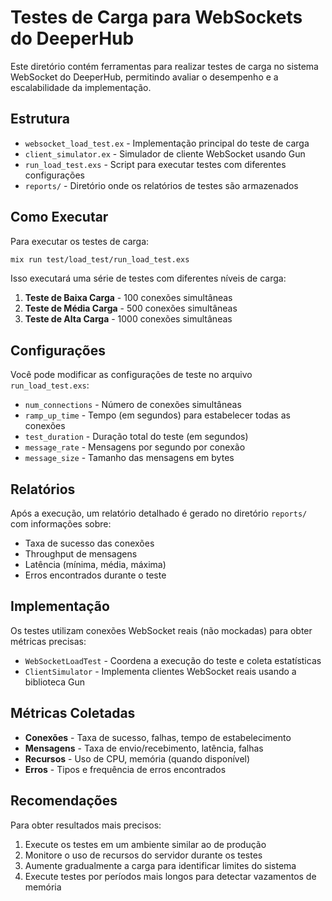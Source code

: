 # Testes de Carga para WebSockets do DeeperHub

Este diretório contém ferramentas para realizar testes de carga no sistema WebSocket do DeeperHub, permitindo avaliar o desempenho e a escalabilidade da implementação.

## Estrutura

- `websocket_load_test.ex` - Implementação principal do teste de carga
- `client_simulator.ex` - Simulador de cliente WebSocket usando Gun
- `run_load_test.exs` - Script para executar testes com diferentes configurações
- `reports/` - Diretório onde os relatórios de testes são armazenados

## Como Executar

Para executar os testes de carga:

```bash
mix run test/load_test/run_load_test.exs
```

Isso executará uma série de testes com diferentes níveis de carga:

1. **Teste de Baixa Carga** - 100 conexões simultâneas
2. **Teste de Média Carga** - 500 conexões simultâneas
3. **Teste de Alta Carga** - 1000 conexões simultâneas

## Configurações

Você pode modificar as configurações de teste no arquivo `run_load_test.exs`:

- `num_connections` - Número de conexões simultâneas
- `ramp_up_time` - Tempo (em segundos) para estabelecer todas as conexões
- `test_duration` - Duração total do teste (em segundos)
- `message_rate` - Mensagens por segundo por conexão
- `message_size` - Tamanho das mensagens em bytes

## Relatórios

Após a execução, um relatório detalhado é gerado no diretório `reports/` com informações sobre:

- Taxa de sucesso das conexões
- Throughput de mensagens
- Latência (mínima, média, máxima)
- Erros encontrados durante o teste

## Implementação

Os testes utilizam conexões WebSocket reais (não mockadas) para obter métricas precisas:

- `WebSocketLoadTest` - Coordena a execução do teste e coleta estatísticas
- `ClientSimulator` - Implementa clientes WebSocket reais usando a biblioteca Gun

## Métricas Coletadas

- **Conexões** - Taxa de sucesso, falhas, tempo de estabelecimento
- **Mensagens** - Taxa de envio/recebimento, latência, falhas
- **Recursos** - Uso de CPU, memória (quando disponível)
- **Erros** - Tipos e frequência de erros encontrados

## Recomendações

Para obter resultados mais precisos:

1. Execute os testes em um ambiente similar ao de produção
2. Monitore o uso de recursos do servidor durante os testes
3. Aumente gradualmente a carga para identificar limites do sistema
4. Execute testes por períodos mais longos para detectar vazamentos de memória
